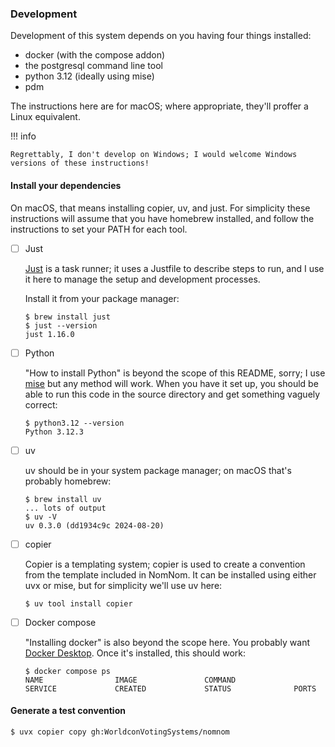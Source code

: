 ### Development

Development of this system depends on you having four things installed:

* docker (with the compose addon)
* the postgresql command line tool
* python 3.12 (ideally using mise)
* pdm

The instructions here are for macOS; where appropriate, they'll proffer a Linux equivalent.

!!! info

    Regrettably, I don't develop on Windows; I would welcome Windows versions of these instructions!

#### Install your dependencies

On macOS, that means installing copier, uv, and just. For simplicity these
instructions will assume that you have homebrew installed, and follow the
instructions to set your PATH for each tool.

- [ ] Just

    [Just](https://just.systems/) is a task runner; it uses a Justfile to describe steps to run, and I
    use it here to manage the setup and development processes.

    Install it from your package manager:

    ```shellsession
    $ brew install just
    $ just --version
    just 1.16.0
    ```

- [ ] Python

    "How to install Python" is beyond the scope of this README, sorry; I use
    [mise](https://mise.jdx.dev/) but any method will work. When you have it set
    up, you should be able to run this code in the source directory and get
    something vaguely correct:

    ```shellsession
    $ python3.12 --version
    Python 3.12.3
    ```

- [ ] uv

    uv should be in your system package manager; on macOS that's probably homebrew:

    ```shellsession
    $ brew install uv
    ... lots of output
    $ uv -V
    uv 0.3.0 (dd1934c9c 2024-08-20)
    ```

- [ ] copier

    Copier is a templating system; copier is used to create a convention from
    the template included in NomNom. It can be installed using either uvx or
    mise, but for simplicity we'll use uv here:

    ```shellsession
    $ uv tool install copier
    ```

- [ ] Docker compose

    "Installing docker" is also beyond the scope here. You probably want [Docker Desktop](https://www.docker.com/products/docker-desktop/). Once it's installed, this should work:

    ```shellsession
    $ docker compose ps
    NAME                IMAGE               COMMAND                  SERVICE             CREATED             STATUS              PORTS
    ```

#### Generate a test convention

```shellsession
$ uvx copier copy gh:WorldconVotingSystems/nomnom
```

